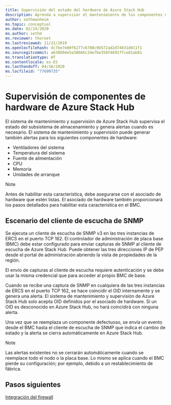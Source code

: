 ```yaml
---
title: Supervisión del estado del hardware de Azure Stack Hub
description: Aprenda a supervisar el mantenimiento de los componentes de hardware de Azure Stack Hub.
author: sethmanheim
ms.topic: conceptual
ms.date: 02/24/2020
ms.author: sethm
ms.reviewer: thoroet
ms.lastreviewed: 11/21/2019
ms.openlocfilehash: dc7be7e80f6277c6788c9b572ad2d74031d811f1
ms.sourcegitcommit: a630894e5a38666c24e7be350f4691ffce81ab81
ms.translationtype: HT
ms.contentlocale: es-ES
ms.lasthandoff: 04/16/2020
ms.locfileid: "77699735"
---
```

# <a name="monitor-azure-stack-hub-hardware-components"></a>Supervisión de componentes de hardware de Azure Stack Hub

El sistema de mantenimiento y supervisión de Azure Stack Hub supervisa el estado del subsistema de almacenamiento y genera alertas cuando es necesario. El sistema de mantenimiento y supervisión puede generar también alertas para los siguientes componentes de hardware:

- Ventiladores del sistema
- Temperatura del sistema
- Fuente de alimentación
- CPU
- Memoria
- Unidades de arranque

> [!NOTE]
> Antes de habilitar esta característica, debe asegurarse con el asociado de hardware que estén listas. El asociado de hardware también proporcionará los pasos detallados para habilitar esta característica en el BMC.

## <a name="snmp-listener-scenario"></a>Escenario del cliente de escucha de SNMP

Se ejecuta un cliente de escucha de SNMP v3 en las tres instancias de ERCS en el puerto TCP 162. El controlador de administración de placa base (BMC) debe estar configurado para enviar capturas de SNMP al cliente de escucha de Azure Stack Hub. Puede obtener las tres direcciones IP de PEP desde el portal de administración abriendo la vista de propiedades de la región.

El envío de capturas al cliente de escucha requiere autenticación y se debe usar la misma credencial que para acceder al propio BMC de base.

Cuando se recibe una captura de SNMP en cualquiera de las tres instancias de ERCS en el puerto TCP 162, se hace coincidir el OID internamente y se genera una alerta. El sistema de mantenimiento y supervisión de Azure Stack Hub solo acepta OID definidos por el asociado de hardware. Si un OID es desconocido en Azure Stack Hub, no hará coincidirá con ninguna alerta.

Una vez que se reemplaza un componente defectuoso, se envía un evento desde el BMC hasta el cliente de escucha de SNMP que indica el cambio de estado y la alerta se cierra automáticamente en Azure Stack Hub.

> [!NOTE]
> Las alertas existentes no se cerrarán automáticamente cuando se reemplace todo el nodo o la placa base. Lo mismo se aplica cuando el BMC pierde su configuración; por ejemplo, debido a un restablecimiento de fábrica.

## <a name="next-steps"></a>Pasos siguientes

[Integración del firewall](azure-stack-firewall.md)
